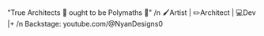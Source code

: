 "True Architects 📐 ought to be Polymaths 🦾"
/n 🖌️Artist | ✏️Architect | 💻Dev |+
/n Backstage: youtube.com/@NyanDesigns0
